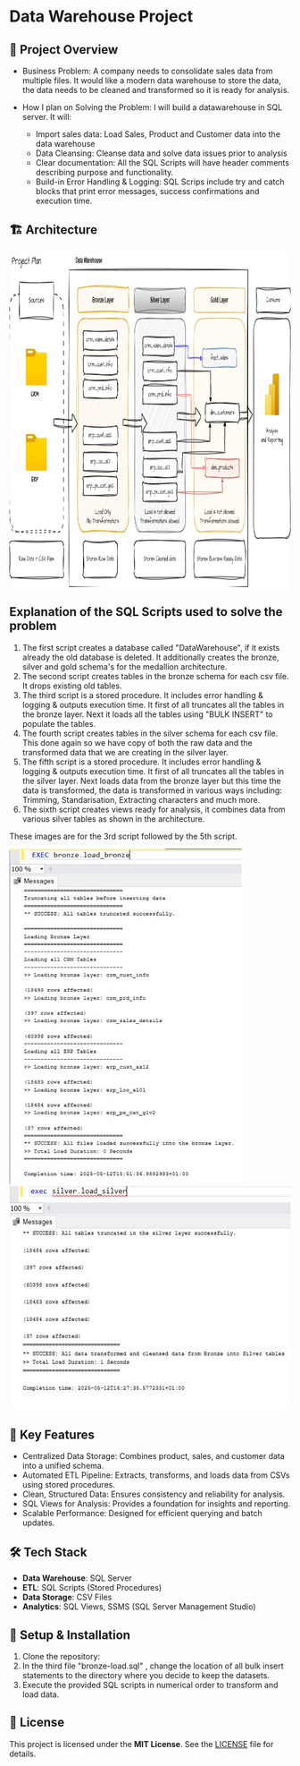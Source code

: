# Data Warehouse Project

## 📌 Project Overview

- Business Problem: A company needs to consolidate sales data from multiple files. It would like a modern data warehouse to store the data, the data needs to be cleaned and transformed so it is ready for analysis.

- How I plan on Solving the Problem: I will build a datawarehouse in SQL server. It will:
  - Import sales data: Load Sales, Product and Customer data into the data warehouse
  - Data Cleansing: Cleanse data and solve data issues prior to analysis
  - Clear documentation: All the SQL Scripts will have header comments describing purpose and functionality.
  - Build-in Error Handling & Logging: SQL Scrips include try and catch blocks that print error messages, success confirmations and execution time.

## 🏗️ Architecture
<img src="https://github.com/Joshua-K1234/sql-data-warehouse-project/blob/main/images/Diagram.png" alt="Components diagram" width="(600/9)16" height="600"/>

## Explanation of the SQL Scripts used to solve the problem

1) The first script creates a database called "DataWarehouse", if it exists already the old database is deleted. It additionally creates the bronze, silver and gold schema's for the medallion architecture.
2) The second script creates tables in the bronze schema for each csv file. It drops existing old tables.
3) The third script is a stored procedure. It includes error handling & logging & outputs execution time. It first of all truncates all the tables in the bronze layer. Next it loads all the tables using "BULK INSERT" to populate the tables.
4) The fourth script creates tables in the silver schema for each csv file. This done again so we have copy of both the raw data and the transformed data that we are creating in the silver layer.
5) The fifth script is a stored procedure. It includes error handling & logging & outputs execution time. It first of all truncates all the tables in the silver layer. Next loads data from the bronze layer but this time the data is transformed, the data is transformed in various ways including: Trimming, Standarisation, Extracting characters and much more.  
6) The sixth script creates views ready for analysis, it combines data from various silver tables as shown in the architecture.

These images are for the 3rd script followed by the 5th script.

<img src="https://github.com/Joshua-K1234/sql-data-warehouse-project/blob/main/images/Bronze%20Layer%20Load.JPG" width="(600/9)16" height="600"/>

<img src="https://github.com/Joshua-K1234/sql-data-warehouse-project/blob/main/images/Silver%20Layer%20Load.JPG" width="(400/9)16" height="400"/>

## 🚀 Key Features
- Centralized Data Storage: Combines product, sales, and customer data into a unified schema.
- Automated ETL Pipeline: Extracts, transforms, and loads data from CSVs using stored procedures.
- Clean, Structured Data: Ensures consistency and reliability for analysis.
- SQL Views for Analysis: Provides a foundation for insights and reporting.
- Scalable Performance: Designed for efficient querying and batch updates.

## 🛠️ Tech Stack
- **Data Warehouse**: SQL Server
- **ETL**: SQL Scripts (Stored Procedures)
- **Data Storage**: CSV Files
- **Analytics**: SQL Views, SSMS (SQL Server Management Studio)


## 🏁 Setup & Installation
1. Clone the repository:
2. In the third file "bronze-load.sql" , change the location of all bulk insert statements to the directory where you decide to keep the datasets.
3. Execute the provided SQL scripts in numerical order to transform and load data.

## 📜 License
This project is licensed under the **MIT License**. See the [LICENSE](LICENSE) file for details.

